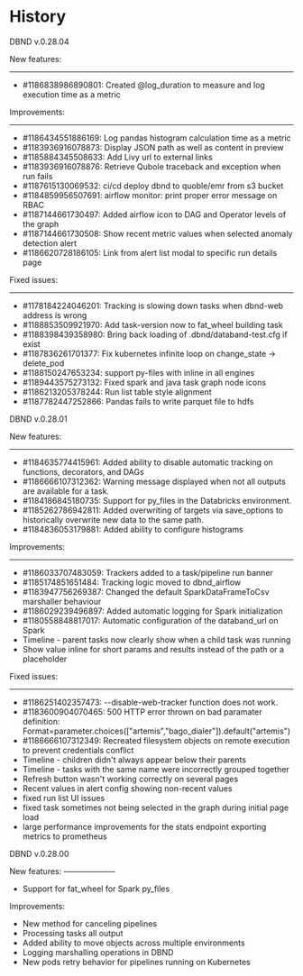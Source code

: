 History
=======

DBND v.0.28.04

New features:
____________
- #1186838986890801: Created @log_duration to measure and log execution time as a metric

Improvements:
_____________
- #1186434551886169: Log pandas histogram calculation time as a metric
- #1183936916078873: Display JSON path as well as content in preview
- #1185884345508633: Add Livy url to external links
- #1183936916078876: Retrieve Qubole traceback and exception when run fails
- #1187615130069532: ci/cd deploy dbnd to quoble/emr from s3 bucket
- #1184859956507691: airflow monitor: print proper error message on RBAC
- #1187144661730497: Added airflow icon to DAG and Operator levels of the graph
- #1187144661730508: Show recent metric values when selected anomaly detection alert
- #1186620728186105: Link from alert list modal to specific run details page

Fixed issues:
_____________
- #1178184224046201: Tracking is slowing down tasks when dbnd-web address is wrong
- #1188853509921970: Add task-version now  to fat_wheel building task
- #1188398439358980: Bring back loading of .dbnd/databand-test.cfg if exist
- #1187836261701377: Fix kubernetes infinite loop on change_state -> delete_pod
- #1188150247653234: support py-files with inline in all engines
- #1189443575273132: Fixed spark and java task graph node icons
- #1186213205378244: Run list table style alignment
- #1187782447252866: Pandas fails to write parquet file to hdfs



DBND v.0.28.01

New features:
____________

- #1184635774415961: Added ability to disable automatic tracking on functions, decorators, and DAGs
- #1186666107312362: Warning message displayed when not all outputs are available for a task.
- #1184186845180735: Support for py_files in the Databricks environment.
- #1185262786942811: Added overwriting of targets via save_options to historically overwrite new data to the same path.
- #1184836053179881: Added ability to configure histograms

Improvements:
_____________
- #1186033707483059: Trackers added to a task/pipeline run banner
- #1185174851651484: Tracking logic moved to dbnd_airflow
- #1183947756269387: Changed the default SparkDataFrameToCsv marshaller behaviour
- #1186029239496897: Added automatic logging for Spark initialization
- #1180558848817017: Automatic configuration of the databand_url on Spark
- Timeline - parent tasks now clearly show when a child task was running
- Show value inline for short params and results instead of the path or a placeholder

Fixed issues:
_____________

- #1186251402357473: --disable-web-tracker function does not work.
- #1183600904070465: 500 HTTP error thrown on bad paramater definition: Format=parameter.choices(["artemis","bago_dialer"]).default("artemis")
- #1186666107312349: Recreated filesystem objects on remote execution to prevent credentials conflict
- Timeline - children didn't always appear below their parents
- Timeline - tasks with the same name were incorrectly grouped together
- Refresh button wasn't working correctly on several pages
- Recent values in alert config showing non-recent values
- fixed run list UI issues
- fixed task sometimes not being selected in the graph during initial page load
- large performance improvements for the stats endpoint exporting metrics to prometheus



DBND v.0.28.00

New features:
–––––––––––––
- Support for fat_wheel for Spark py_files


Improvements:
- New method for canceling pipelines
- Processing tasks all output
- Added ability to move objects across multiple environments
- Logging marshalling operations in DBND
- New pods retry behavior for pipelines running on Kubernetes
